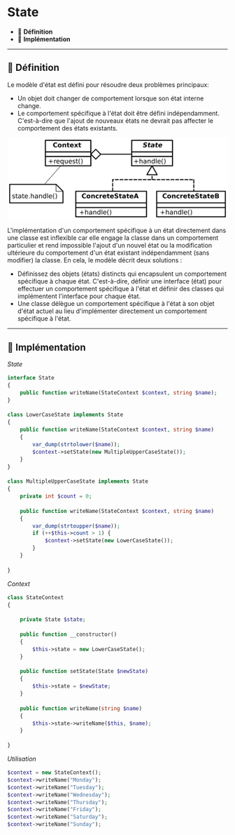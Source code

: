 # State

*  🔖 **Définition**
*  🔖 **Implémentation**

___

## 📑 Définition

Le modèle d'état est défini pour résoudre deux problèmes principaux:

* Un objet doit changer de comportement lorsque son état interne change.
* Le comportement spécifique à l'état doit être défini indépendamment. C'est-à-dire que l'ajout de nouveaux états ne devrait pas affecter le comportement des états existants.

![image](./resources/State.png)

L'implémentation d'un comportement spécifique à un état directement dans une classe est inflexible car elle engage la classe dans un comportement particulier et rend impossible l'ajout d'un nouvel état ou la modification ultérieure du comportement d'un état existant indépendamment (sans modifier) ​​la classe. En cela, le modèle décrit deux solutions :

* Définissez des objets (états) distincts qui encapsulent un comportement spécifique à chaque état. C'est-à-dire, définir une interface (état) pour effectuer un comportement spécifique à l'état et définir des classes qui implémentent l'interface pour chaque état.
* Une classe délègue un comportement spécifique à l'état à son objet d'état actuel au lieu d'implémenter directement un comportement spécifique à l'état.

___

## 📑 Implémentation

*State*

```php
interface State
{
    public function writeName(StateContext $context, string $name);
}

class LowerCaseState implements State
{
    public function writeName(StateContext $context, string $name)
    {
        var_dump(strtolower($name));
        $context->setState(new MultipleUpperCaseState());
    }
}

class MultipleUpperCaseState implements State
{
    private int $count = 0;

    public function writeName(StateContext $context, string $name)
    {
        var_dump(strtoupper($name));
        if (++$this->count > 1) {
            $context->setState(new LowerCaseState());
        }
    }

}
```

*Context*

```php
class StateContext
{

    private State $state;

    public function __constructor()
    {
        $this->state = new LowerCaseState();
    }

    public function setState(State $newState)
    {
        $this->state = $newState;
    }

    public function writeName(string $name)
    {
        $this->state->writeName($this, $name);
    }

}
```

*Utilisation*

```php
$context = new StateContext();
$context->writeName("Monday");
$context->writeName("Tuesday");
$context->writeName("Wednesday");
$context->writeName("Thursday");
$context->writeName("Friday");
$context->writeName("Saturday");
$context->writeName("Sunday");
```
